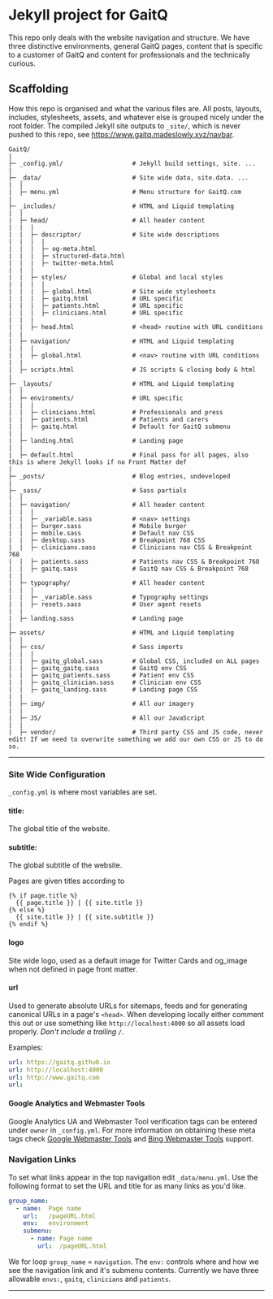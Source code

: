 # Jekyll project for GaitQ

This repo only deals with the website navigation and structure. We have three distinctive environments, general GaitQ pages, content that is specific to a customer of GaitQ and content for professionals and the technically curious.

## Scaffolding

How this repo is organised and what the various files are. All posts, layouts, includes, stylesheets, assets, and whatever else is grouped nicely under the root folder. The compiled Jekyll site outputs to `_site/`, which is never pushed to this repo, see https://www.gaitq.madeslowly.xyz/navbar.

```
GaitQ/
|
├─ _config.yml/                   # Jekyll build settings, site. ...
|
├─ _data/                         # Site wide data, site.data. ...
|  |
|  ├─ menu.yml                    # Menu structure for GaitQ.com
|
├─ _includes/                     # HTML and Liquid templating
|  |
|  ├─ head/                       # All header content
|  |  |
|  |  ├─ descriptor/              # Site wide descriptions
|  |  |  |
|  |  |  ├─ og-meta.html
|  |  |  ├─ structured-data.html
|  |  |  ├─ twitter-meta.html
|  |  |    
|  |  ├─ styles/                  # Global and local styles
|  |  |  |
|  |  |  ├─ global.html           # Site wide stylesheets
|  |  |  ├─ gaitq.html            # URL specific
|  |  |  ├─ patients.html         # URL specific
|  |  |  ├─ clinicians.html       # URL specific
|  |  |
|  |  ├─ head.html                # <head> routine with URL conditions
|  |
|  ├─ navigation/                 # HTML and Liquid templating
|  |  |
|  |  ├─ global.html              # <nav> routine with URL conditions
|  |
|  ├─ scripts.html                # JS scripts & closing body & html
|
├─ _layouts/                      # HTML and Liquid templating
|  |
|  ├─ enviroments/                # URL specific
|  |  |
|  |  ├─ clinicians.html          # Professionals and press
|  |  ├─ patients.html            # Patients and carers
|  |  ├─ gaitq.html               # Default for GaitQ submenu
|  |
|  ├─ landing.html                # Landing page
|  |
|  ├─ default.html                # Final pass for all pages, also this is where Jekyll looks if no Front Matter def
|
├─ _posts/                        # Blog entries, undeveloped
|
├─ _sass/                         # Sass partials
|  |
|  ├─ navigation/                 # All header content
|  |  |
|  |  ├─ _variable.sass           # <nav> settings
|  |  ├─ burger.sass              # Mobile burger
|  |  ├─ mobile.sass              # Default nav CSS
|  |  ├─ desktop.sass             # Breakpoint 768 CSS
|  |  ├─ clinicians.sass          # Clinicians nav CSS & Breakpoint 768
|  |  ├─ patients.sass            # Patients nav CSS & Breakpoint 768
|  |  ├─ gaitq.sass               # GaitQ nav CSS & Breakpoint 768
|  |
|  ├─ typography/                 # All header content
|  |  |
|  |  ├─ _variable.sass           # Typography settings
|  |  ├─ resets.sass              # User agent resets
|  |
|  ├─ landing.sass                # Landing page
|
├─ assets/                        # HTML and Liquid templating
|  |
|  ├─ css/                        # Sass imports
|  |  |
|  |  ├─ gaitq_global.sass        # Global CSS, included on ALL pages
|  |  ├─ gaitq_gaitq.sass         # GaitQ env CSS
|  |  ├─ gaitq_patients.sass      # Patient env CSS
|  |  ├─ gaitq_clinician.sass     # Clinician env CSS
|  |  ├─ gaitq_landing.sass       # Landing page CSS
|  |
|  ├─ img/                        # All our imagery
|  |
|  ├─ JS/                         # All our JavaScript
|  |
|  ├─ vendor/                     # Third party CSS and JS code, never edit! If we need to overwrite something we add our own CSS or JS to do so.
```
---

### Site Wide Configuration

`_config.yml` is where most variables are set.

#### title:

The global title of the website.

#### subtitle:

The global subtitle of the website.

Pages are given titles according to

```Liquid
{% if page.title %}
  {{ page.title }} | {{ site.title }}
{% else %}
  {{ site.title }} | {{ site.subtitle }}
{% endif %}
```


#### logo

Site wide logo, used as a default image for Twitter Cards and og_image when not defined in page front matter.

#### url

Used to generate absolute URLs for sitemaps, feeds and for generating canonical URLs in a page's `<head>`. When developing locally either comment this out or use something like `http://localhost:4000` so all assets load properly. *Don't include a trailing `/`*.

Examples:

```yaml
url: https://gaitq.github.io
url: http://localhost:4000
url: http://www.gaitq.com
url:
```

#### Google Analytics and Webmaster Tools

Google Analytics UA and Webmaster Tool verification tags can be entered under `owner` in `_config.yml`. For more information on obtaining these meta tags check [Google Webmaster Tools](http://support.google.com/webmasters/bin/answer.py?hl=en&answer=35179) and [Bing Webmaster Tools](https://ssl.bing.com/webmaster/configure/verify/ownership) support.

### Navigation Links

To set what links appear in the top navigation edit `_data/menu.yml`. Use the following format to set the URL and title for as many links as you'd like.

```yaml
group_name:
  - name:  Page name
    url:   /pageURL.html
    env:   environment
    submenu:
      - name: Page name
        url:  /pageURL.html
```

We for loop  `group_name` = `navigation`. The `env:` controls where and how we see the navigation link and it's submenu contents. Currently we have three allowable `envs:`, `gaitq`, `clinicians` and `patients`.

---
